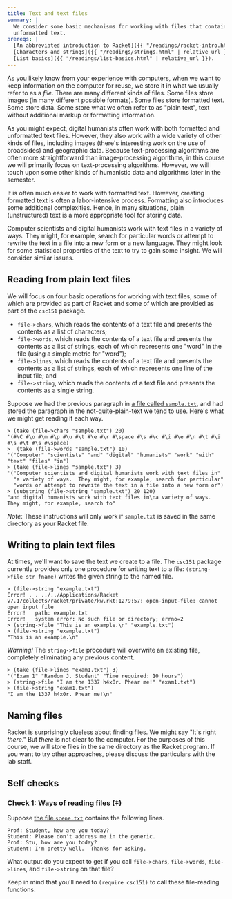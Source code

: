 ```yaml
---
title: Text and text files
summary: |
  We consider some basic mechanisms for working with files that contain
  unformatted text.
prereqs: |
  [An abbreviated introduction to Racket]({{ "/readings/racket-intro.html" | relative_url }}).
  [Characters and strings]({{ "/readings/strings.html" | relative_url }}).
  [List basics]({{ "/readings/list-basics.html" | relative_url }}).
---
```

As you likely know from your experience with computers, when we want to keep information on the computer for reuse, we store it in what we usually refer to as a *file*.
There are many different kinds of files.
Some files store images (in many different possible formats).
Some files store formatted text.
Some store data.
Some store what we often refer to as "plain text", text without additional markup or formatting information.

As you might expect, digital humanists often work with both formatted and unformatted text files.
However, they also work with a wide variety of other kinds of files, including images (there's interesting work on the use of broadsides) and geographic data.
Because text-processing algorithms are often more straightforward than image-processing algorithms, in this course we will primarily focus on text-processing algorithms.
However, we will touch upon some other kinds of humanistic data and algorithms later in the semester.

It is often much easier to work with formatted text.
However, creating formatted text is often a labor-intensive process.
Formatting also introduces some additional complexities.
Hence, in many situations, plain (unstructured) text is a more appropriate tool for storing data.

Computer scientists and digital humanists work with text files in a variety of ways.
They might, for example, search for particular words or attempt to rewrite the text in a file into a new form or a new language.
They might look for some statistical properties of the text to try to gain some insight.
We will consider similar issues.

## Reading from plain text files

We will focus on four basic operations for working with text files, some of which are provided as part of Racket and some of which are provided as part of the `csc151` package.

* `file->chars`, which reads the contents of a text file and presents the contents as a list of characters; 
* `file->words`, which reads the contents of a text file and presents the contents as a list of strings, each of which represents one "word" in the file (using a simple metric for "word");
* `file->lines`, which reads the contents of a text file and presents the contents as a list of strings, each of which represents one line of the input file; and
* `file->string`, which reads the contents of a text file and presents the contents as a single string.  

Suppose we had the previous paragraph in [a file called `sample.txt`](../files/sample.txt), and had stored the paragraph in the not-quite-plain-text we tend to use.
Here's what we might get reading it each way.

```drracket
> (take (file->chars "sample.txt") 20)
'(#\C #\o #\m #\p #\u #\t #\e #\r #\space #\s #\c #\i #\e #\n #\t #\i #\s #\t #\s #\space)
>  (take (file->words "sample.txt") 10)
'("Computer" "scientists" "and" "digital" "humanists" "work" "with" "text" "files" "in")
> (take (file->lines "sample.txt") 3)
'("Computer scientists and digital humanists work with text files in"
  "a variety of ways.  They might, for example, search for particular"
  "words or attempt to rewrite the text in a file into a new form or")
> (substring (file->string "sample.txt") 20 120)
"and digital humanists work with text files in\na variety of ways.  They might, for example, search fo"
```

*Note*: These instructions will only work if `sample.txt` is saved in the same directory as your Racket file.

## Writing to plain text files

At times, we'll want to save the text we create to a file.
The `csc151` package currently provides only one procedure for writing text to a file: `(string->file str fname)` writes the given string to the named file.

```drracket
> (file->string "example.txt")
Error! . . ../../Applications/Racket v7.1/collects/racket/private/kw.rkt:1279:57: open-input-file: cannot open input file
Error!   path: example.txt
Error!   system error: No such file or directory; errno=2
> (string->file "This is an example.\n" "example.txt")
> (file->string "example.txt")
"This is an example.\n"
```

*Warning!* The `string->file` procedure will overwrite an existing file, completely eliminating any previous content.

```drracket
> (take (file->lines "exam1.txt") 3)
'("Exam 1" "Random J. Student" "Time required: 10 hours")
> (string->file "I am the 1337 h4x0r. Phear me!" "exam1.txt")
> (file->string "exam1.txt")
"I am the 1337 h4x0r. Phear me!\n"
```

## Naming files

Racket is surprisingly clueless about finding files.
We might say "It's right *there*."
But *there* is not clear to the computer.
For the purposes of this course, we will store files in the same directory as the Racket program.
If you want to try other approaches, please discuss the particulars with the lab staff.

## Self checks

### Check 1: Ways of reading files (‡)

Suppose [the file `scene.txt`](../files/scene.txt) contains the following lines.

```text
Prof: Student, how are you today?
Student: Please don't address me in the generic.
Prof: Stu, how are you today?
Student: I'm pretty well.  Thanks for asking.
```

What output do you expect to get if you call `file->chars`, `file->words`,
`file->lines`, and `file->string` on that file?

Keep in mind that you'll need to `(require csc151)` to call these file-reading functions.
